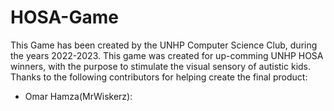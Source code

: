 # HOSA-Game

This Game has been created by the UNHP Computer Science Club, during the years 2022-2023. This game was created for up-comming UNHP HOSA winners, with
the purpose to stimulate the visual sensory of autistic kids. Thanks to the following contributors for helping create the final product:
- Omar Hamza(MrWiskerz): 
